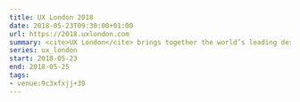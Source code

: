 ```yaml
---
title: UX London 2018
date: 2018-05-23T09:30:00+01:00
url: https://2018.uxlondon.com
summary: <cite>UX London</cite> brings together the world’s leading design experts and practitioners. Join us for a programme of inspirational talks and hands-on workshops. Spend the mornings gaining unique insights from influential speakers. In the afternoon, roll up your sleeves and participate in the workshop of your choice.
series: ux_london
start: 2018-05-23
end: 2018-05-25
tags:
- venue:9c3xfxjj+39
---
```

